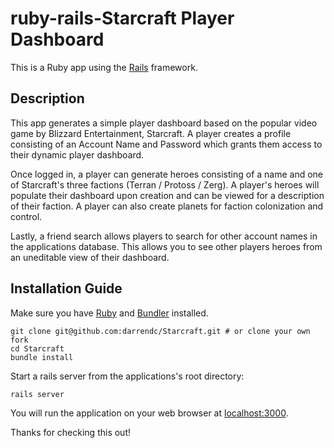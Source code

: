 # ruby-rails-Starcraft Player Dashboard

This is a Ruby app using the [Rails](http://rubyonrails.org) framework.

## Description

This app generates a simple player dashboard based on the popular video game by Blizzard Entertainment, Starcraft.
A player creates a profile consisting of an Account Name and Password which grants them access to their dynamic player dashboard.

Once logged in, a player can generate heroes consisting of a name and one of Starcraft's three factions (Terran / Protoss / Zerg).
A player's heroes will populate their dashboard upon creation and can be viewed for a description of their faction.
A player can also create planets for faction colonization and control.

Lastly, a friend search allows players to search for other account names in the applications database. This allows you to see other players heroes from an uneditable view of their dashboard.

## Installation Guide

Make sure you have [Ruby](https://www.ruby-lang.org) and [Bundler](http://bundler.io) installed.

```
git clone git@github.com:darrendc/Starcraft.git # or clone your own fork
cd Starcraft
bundle install
```

Start a rails server from the applications's root directory:

```
rails server
```

You will run the application on your web browser at [localhost:3000](http://localhost:3000/).

Thanks for checking this out!
